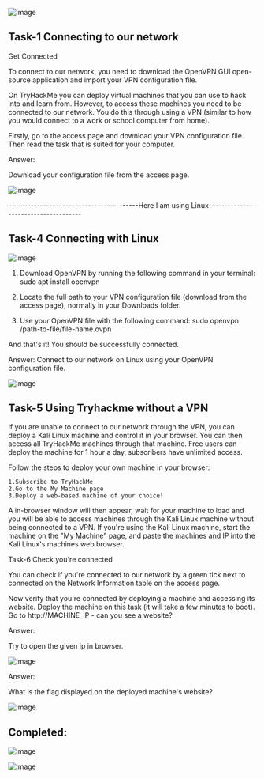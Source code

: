 ![image](https://user-images.githubusercontent.com/94435318/154879611-2e4d82fa-c711-4259-ab3b-470369dbc333.png)

Task-1 Connecting to our network
---
Get Connected﻿

To connect to our network, you need to download the OpenVPN GUI open-source application and import your VPN configuration file.

On TryHackMe you can deploy virtual machines that you can use to hack into and learn from. However, to access these machines you need to be connected to our network. You do this through using a VPN (similar to how you would connect to a work or school computer from home).

Firstly, go to the access page and download your VPN configuration file. Then read the task that is suited for your computer.

Answer:

Download your configuration file from the access page.

![image](https://user-images.githubusercontent.com/94435318/154877279-1df51289-0f8d-4e8f-978f-a8e5f928fb36.png)

-----------------------------------------Here I am using Linux--------------------------------------

Task-4 Connecting with Linux
---
![image](https://user-images.githubusercontent.com/94435318/154878131-212afa19-6939-482e-8a84-fdebd332f1a7.png)

1. Download OpenVPN by running the following command in your terminal: sudo apt install openvpn

2. Locate the full path to your VPN configuration file (download from the access page), normally in your Downloads folder.

3. Use your OpenVPN file with the following command: sudo openvpn /path-to-file/file-name.ovpn

And that's it! You should be successfully connected.

Answer:
Connect to our network on Linux using your OpenVPN configuration file.

![image](https://user-images.githubusercontent.com/94435318/154878243-2b7e6b8a-67d2-4da6-8565-7afdf709f5fe.png)

Task-5 Using Tryhackme without a VPN
---

If you are unable to connect to our network through the VPN, you can deploy a Kali Linux machine and control it in your browser. You can then access all TryHackMe machines through that machine. Free users can deploy the machine for 1 hour a day, subscribers have unlimited access.

Follow the steps to deploy your own machine in your browser:

    1.Subscribe to TryHackMe
    2.Go to the My Machine page
    3.Deploy a web-based machine of your choice!

A in-browser window will then appear, wait for your machine to load and you will be able to access machines through the Kali Linux machine without being connected to a VPN. If you're using the Kali Linux machine, start the machine on the "My Machine" page, and paste the machines and IP into the Kali Linux's machines web browser. 

Task-6 Check you're connected

You can check if you're connected to our network by a green tick next to connected on the Network Information table on the access page. 

Now verify that you're connected by deploying a machine and accessing its website. Deploy the machine on this task (it will take a few minutes to boot). Go to http://MACHINE_IP - can you see a website?

Answer:

Try to open the given ip in browser.

![image](https://user-images.githubusercontent.com/94435318/154878595-fec0caa2-4f73-46f7-9115-9f036cd8fb97.png)

Answer:

What is the flag displayed on the deployed machine's website?

![image](https://user-images.githubusercontent.com/94435318/154878667-09bd6c30-16ee-4e24-9b63-abb12a8fc2d5.png)


Completed:
---
![image](https://user-images.githubusercontent.com/94435318/154878887-553fd4b5-2615-4760-9299-ec6e3a33a2d3.png)

![image](https://user-images.githubusercontent.com/94435318/154879697-7a203414-bb62-459f-b7db-b0cd63a0e46f.png)
